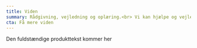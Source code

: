 ```yaml
---
title: Viden
summary: Rådgivning, vejledning og oplæring.<br> Vi kan hjælpe og vejlede din organisation med at overholde gældende lovgivning. Vi kan sikre, at I overholder alle standarder, såsom EN 301 549, Web Content Accessibility Guidelines (WCAG) 2.1 og WAI-ARIA best practices. Gennem årene har vi specialiseret os i værktøjer til tilgængelighedstest som f.eks. Siteimprove og QualWeb. Alt efter jeres ønsker kan vi skræddersy en praktisk tilgængelighedsløsning til din organisation inkl. vejledning.
cta: Få mere viden
---
```

Den fuldstændige produkttekst kommer her